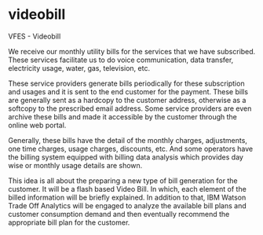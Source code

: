 # videobill
VFES - Videobill

We receive our monthly utility bills for the services that we have subscribed.  These services facilitate us to do voice communication, data transfer, electricity usage, water, gas, television, etc. 

These service providers generate bills periodically for these subscription and usages and it is sent to the end customer for the payment.  These bills are generally sent as a hardcopy to the customer address, otherwise as a softcopy to the prescribed email address.  Some service providers are even archive these bills and made it accessible by the customer through the online web portal.  

Generally, these bills have the detail of the monthly charges, adjustments, one time charges, usage charges, discounts, etc.  And some operators have the billing system equipped with billing data analysis which provides day wise or monthly usage details are shown.

This idea is all about the preparing a new type of bill generation for the customer.  It will be a flash based Video Bill.  In which, each element of the billed information will be briefly explained.  In addition to that, IBM Watson Trade Off Analytics will be engaged to analyze the available bill plans and customer consumption demand and then eventually recommend the appropriate bill plan for the customer.
